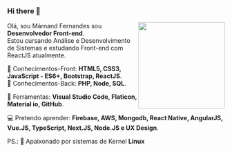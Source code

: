 ### Hi there 👋
  <img align="right" width="200" height="200" src="https://lukaszadam.com/assets/downloads/hero-illustration.svg">
  
Olá, sou Márnand Fernandes sou **Desenvolvedor Front-end**. <br>
Estou cursando Análise e Desenvolvimento de Sistemas 
e estudando Front-end com ReactJS atualmente.

🚀 Conhecimentos-Front: **HTML5, CSS3, JavaScript - ES6+, Bootstrap, ReactJS**. <br>
🚀 Conhecimentos-Back: **PHP, Node, SQL**.

:briefcase: Ferramentas: **Visual Studio Code, Flaticon, Material io, GitHub**.

:computer: Pretendo aprender: **Firebase, AWS, Mongodb, React Native, AngularJS, Vue.JS, TypeScript, Next.JS, Node.JS e UX Design**.

PS.: :penguin: Apaixonado por sistemas de Kernel **Linux**

<!--
<a href="https://google.com">google</a>
💌 Caso você queira realizar um projeto comigo (ou jogar conversa fora), não hesite em mandar-me uma mensagem: ⤵️
-->

<!--
**marnand/marnand** is a ✨ _special_ ✨ repository because its `README.md` (this file) appears on your GitHub profile.

Here are some ideas to get you started:

- 🔭 I’m currently working on ...
- 🌱 I’m currently learning ...
- 👯 I’m looking to collaborate on ...
- 🤔 I’m looking for help with ...
- 💬 Ask me about ...
- 📫 How to reach me: ...
- 😄 Pronouns: ...
- ⚡ Fun fact: ...
-->
